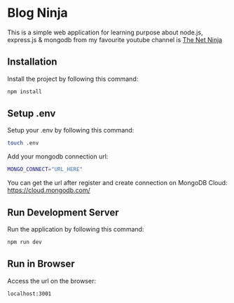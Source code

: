 # Blog Ninja

This is a simple web application for learning purpose about node.js, express.js & mongodb from my favourite youtube channel is [The Net Ninja](https://www.youtube.com/@NetNinja)

## Installation

Install the project by following this command:

```bash
npm install
```

## Setup .env

Setup your .env by following this command:

```bash
touch .env
```

Add your mongodb connection url:

```bash
MONGO_CONNECT="URL_HERE"
```

You can get the url after register and create connection on MongoDB Cloud: https://cloud.mongodb.com/

## Run Development Server

Run the application by following this command:

```bash
npm run dev
```

## Run in Browser

Access the url on the browser:

```bash
localhost:3001
```
